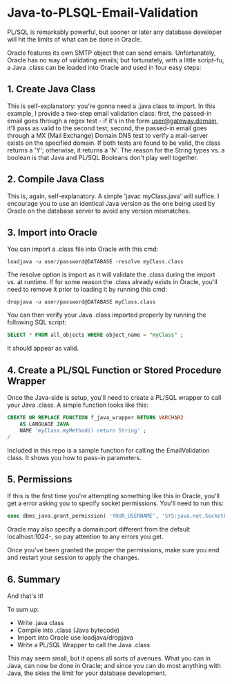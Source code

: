 Java-to-PLSQL-Email-Validation
==============================

PL/SQL is remarkably powerful, but sooner or later any database developer will hit the limits of what can be done in Oracle.

Oracle features its own SMTP object that can send emails. Unfortunately, Oracle has no way of validating emails; but fortunately, with a little script-fu, a Java .class can be loaded into Oracle and used in four easy steps:

## 1. Create Java Class

This is self-explanatory: you're gonna need a .java class to import. In this example, I provide a two-step email validation class: first, the passed-in email goes through a regex test - if it's in the form user@gateway.domain, it'll pass as valid to the second test; second, the passed-in email goes through a MX (Mail Exchange) Domain DNS test to verify a mail-server exists on the specified domain. If both tests are found to be valid, the class returns a 'Y'; otherwise, it returns a 'N'. The reason for the String types vs. a boolean is that Java and PL/SQL Booleans don't play well together.

## 2. Compile Java Class

This is, again, self-explanatory. A simple 'javac myClass.java' will suffice. I encourage you to use an identical Java version as the one being used by Oracle on the database server to avoid any version mismatches.

## 3. Import into Oracle

You can import a .class file into Oracle with this cmd:
```linux
loadjava -u user/password@DATABASE -resolve myClass.class
```
The resolve option is import as it will validate the .class during the import vs. at runtime. If for some reason the .class already exists in Oracle, you'll need to remove it prior to loading it by running this cmd:
 ```linux
dropjava -u user/password@DATABASE myClass.class
```
You can then verify your Java .class imported properly by running the following SQL script:
```sql
SELECT * FROM all_objects WHERE object_name = "myClass" ;
```
It should appear as valid.

## 4. Create a PL/SQL Function or Stored Procedure Wrapper

Once the Java-side is setup, you'll need to create a PL/SQL wrapper to call your Java .class. A simple function looks like this:
```sql
CREATE OR REPLACE FUNCTION f_java_wrapper RETURN VARCHAR2
    AS LANGUAGE JAVA 
    NAME 'myClass.myMethod() return String' ;
/
```
Included in this repo is a sample function for calling the EmailValidation class. It shows you how to pass-in parameters.

## 5. Permissions

If this is the first time you're attempting something like this in Oracle, you'll get a error asking you to specify socket permissions. You'll need to run this:
```sql
exec dbms_java.grant_permission( 'YOUR_USERNAME', 'SYS:java.net.SocketPermission', 'localhost:1024-', 'listen, resolve' );
```
Oracle may also specify a domain:port different from the default localhost:1024-, so pay attention to any errors you get.

Once you've been granted the proper the permissions, make sure you end and restart your session to apply the changes.

## 6. Summary

And that's it!

To sum up:
- Write .java class
- Compile into .class (Java bytecode)
- Import into Oracle use loadjava/dropjava
- Write a PL/SQL Wrapper to call the Java .class

This may seem small, but it opens all sorts of avenues. What you can in Java, can now be done in Oracle; and since you can do most anything with Java, the skies the limit for your database development.
